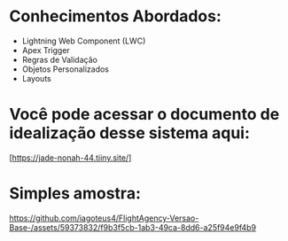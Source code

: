 # Conhecimentos Abordados:
- Lightning Web Component (LWC)
- Apex Trigger
- Regras de Validação
- Objetos Personalizados
- Layouts

# Você pode acessar o documento de idealização desse sistema aqui: 
 [https://jade-nonah-44.tiiny.site/]

# Simples amostra:

https://github.com/iagoteus4/FlightAgency-Versao-Base-/assets/59373832/f9b3f5cb-1ab3-49ca-8dd6-a25f94e9f4b9



